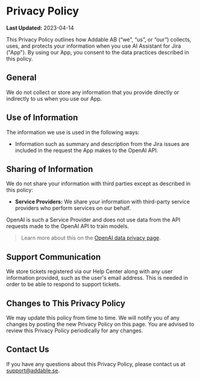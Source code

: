 # Privacy Policy

**Last Updated:** 2023-04-14

This Privacy Policy outlines how Addable AB  (“we”, “us”, or “our”) collects, uses, and protects your information when you use AI Assistant for Jira ("App").
By using our App, you consent to the data practices described in this policy.

## General

We do not collect or store any information that you provide directly or indirectly to us when you use our App.

## Use of Information

The information we use is used in the following ways:

- Information such as summary and description from the Jira issues are included in the request the App makes to the OpenAI API.


## Sharing of Information

We do not share your information with third parties except as described in this policy:

- **Service Providers:** We share your information with third-party service providers who perform services on our behalf.

OpenAI is such a Service Provider and does not use data from the API requests made to the OpenAI API to train models.

> Learn more about this on the [OpenAI data privacy page](https://openai.com/enterprise-privacy").

## Support Communication

We store tickets registered via our Help Center along with any user information provided, such as the user's email address. 
This is needed in order to be able to respond to support tickets.

## Changes to This Privacy Policy

We may update this policy from time to time. We will notify you of any changes by posting the new Privacy Policy on this page.
You are advised to review this Privacy Policy periodically for any changes.

## Contact Us

If you have any questions about this Privacy Policy, please contact us at [support@addable.se](support@addable.se).
